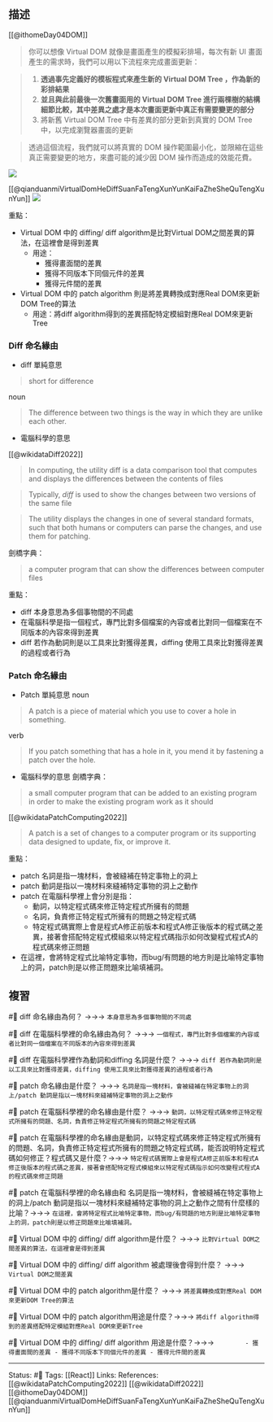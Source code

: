 ## 描述

[[@ithomeDay04DOM]]
> 你可以想像 Virtual DOM 就像是畫面產生的模擬彩排場，每次有新 UI 畫面產生的需求時，我們可以用以下流程來完成畫面更新：

> 1.  **透過事先定義好的模板程式來產生新的 Virtual DOM Tree ，作為新的彩排結果**
> 2.  **並且與此前最後一次舊畫面用的 Virtual DOM Tree 進行兩棵樹的結構細節比較，其中差異之處才是本次畫面更新中真正有需要變更的部分**
> 3.  將新舊 Virtual DOM Tree 中有差異的部分更新到真實的 DOM Tree 中，以完成瀏覽器畫面的更新

> 透過這個流程，我們就可以將真實的 DOM 操作範圍最小化，並限縮在這些真正需要變更的地方，來盡可能的減少因 DOM 操作而造成的效能花費。

![](https://miro.medium.com/max/1400/1*ZXE-64hJcWYfNjmWAjiRmw.png)



[[@qianduanmiVirtualDomHeDiffSuanFaTengXunYunKaiFaZheSheQuTengXunYun]]
![](https://ask.qcloudimg.com/http-save/yehe-3615838/w5t0r1qd60.jpeg?imageView2/2/w/1620)

重點：
- Virtual DOM 中的 diffing/ diff algorithm是比對Virtual DOM之間差異的算法，在這裡會是得到差異
	- 用途：
		- 獲得畫面間的差異
		- 獲得不同版本下同個元件的差異
		- 獲得元件間的差異
- Virtual DOM 中的 patch algorithm 則是將差異轉換成對應Real DOM來更新DOM Tree的算法
	- 用途：將diff algorithm得到的差異搭配特定模組對應Real DOM來更新Tree



### Diff 命名緣由

- diff 單純意思

> short for difference 

noun
> The difference between two things is the way in which they are unlike each other.


- 電腦科學的意思

[[@wikidataDiff2022]]
> In computing, the utility diff is a data comparison tool that computes and displays the differences between the contents of files

> Typically, _diff_ is used to show the changes between two versions of the same file

> The utility displays the changes in one of several standard formats, such that both humans or computers can parse the changes, and use them for patching. 

劍橋字典：
> a computer program that can show the differences between computer files


重點：
- diff 本身意思為多個事物間的不同處
- 在電腦科學是指一個程式，專門比對多個檔案的內容或者比對同一個檔案在不同版本的內容來得到差異
- diff 若作為動詞則是以工具來比對獲得差異，diffing 使用工具來比對獲得差異的過程或者行為



### Patch 命名緣由

- Patch 單純意思
noun
> A patch is a piece of material which you use to cover a hole in something.

verb
> If you patch something that has a hole in it, you mend it by fastening a patch over the hole. 


- 電腦科學的意思
劍橋字典：
> a small computer program that can be added to an existing program in order to make the existing program work as it should

[[@wikidataPatchComputing2022]]
> A patch is a set of changes to a computer program or its supporting data designed to update, fix, or improve it.


重點：
- patch 名詞是指一塊材料，會被縫補在特定事物上的洞上
- patch 動詞是指以一塊材料來縫補特定事物的洞上之動作
- patch 在電腦科學裡上會分別是指：
	- 動詞，以特定程式碼來修正特定程式所擁有的問題
	- 名詞，負責修正特定程式所擁有的問題之特定程式碼
	- 特定程式碼實際上會是程式A修正前版本和程式A修正後版本的程式碼之差異，接著會搭配特定程式模組來以特定程式碼指示如何改變程式程式A的程式碼來修正問題
- 在這裡，會將特定程式比喻特定事物，而bug/有問題的地方則是比喻特定事物上的洞，patch則是以修正問題來比喻填補洞。


## 複習

#🧠 diff 命名緣由為何？ ->->-> `本身意思為多個事物間的不同處`
<!--SR:!2022-12-13,46,250-->

#🧠 diff 在電腦科學裡的命名緣由為何？  ->->-> `一個程式，專門比對多個檔案的內容或者比對同一個檔案在不同版本的內容來得到差異`
<!--SR:!2022-12-09,44,249-->

#🧠 diff 在電腦科學裡作為動詞和diffing 名詞是什麼？ ->->-> `diff 若作為動詞則是以工具來比對獲得差異，diffing 使用工具來比對獲得差異的過程或者行為`
<!--SR:!2022-12-05,41,249-->

#🧠 patch 命名緣由是什麼？ ->->-> `名詞是指一塊材料，會被縫補在特定事物上的洞上/patch 動詞是指以一塊材料來縫補特定事物的洞上之動作`
<!--SR:!2022-11-11,28,250-->


#🧠 patch 在電腦科學裡的命名緣由是什麼？ ->->-> `動詞，以特定程式碼來修正特定程式所擁有的問題、名詞，負責修正特定程式所擁有的問題之特定程式碼`
<!--SR:!2022-11-10,27,250-->

#🧠 patch 在電腦科學裡的命名緣由是動詞，以特定程式碼來修正特定程式所擁有的問題、名詞，負責修正特定程式所擁有的問題之特定程式碼，能否說明特定程式碼如何修正？程式碼又是什麼？->->-> `特定程式碼實際上會是程式A修正前版本和程式A修正後版本的程式碼之差異，接著會搭配特定程式模組來以特定程式碼指示如何改變程式程式A的程式碼來修正問題`
<!--SR:!2022-12-03,38,230-->

#🧠 patch 在電腦科學裡的命名緣由和 名詞是指一塊材料，會被縫補在特定事物上的洞上/patch 動詞是指以一塊材料來縫補特定事物的洞上之動作之間有什麼樣的比喻？->->-> `在這裡，會將特定程式比喻特定事物，而bug/有問題的地方則是比喻特定事物上的洞，patch則是以修正問題來比喻填補洞。`
<!--SR:!2022-11-11,28,250-->

#🧠  Virtual DOM 中的 diffing/ diff algorithm是什麼？ ->->-> `比對Virtual DOM之間差異的算法，在這裡會是得到差異`
<!--SR:!2022-11-30,37,249-->


#🧠 Virtual DOM 中的 diffing/ diff algorithm 被處理後會得到什麼？ ->->-> `Virtual DOM之間差異`
<!--SR:!2022-11-11,28,250-->

#🧠 Virtual DOM 中的 patch algorithm是什麼？ ->->-> `將差異轉換成對應Real DOM來更新DOM Tree的算法`
<!--SR:!2022-12-01,38,249-->


#🧠 Virtual DOM 中的 patch algorithm用途是什麼？->->-> `將diff algorithm得到的差異搭配特定模組對應Real DOM來更新Tree`
<!--SR:!2022-11-07,25,250-->


#🧠 Virtual DOM 中的 diffing/ diff algorithm 用途是什麼？->->-> `		- 獲得畫面間的差異 - 獲得不同版本下同個元件的差異 - 獲得元件間的差異`
<!--SR:!2022-11-08,26,250-->

---
Status: #🌱 
Tags:
[[React]]
Links:
References:
[[@wikidataPatchComputing2022]]
[[@wikidataDiff2022]]
[[@ithomeDay04DOM]]
[[@qianduanmiVirtualDomHeDiffSuanFaTengXunYunKaiFaZheSheQuTengXunYun]]